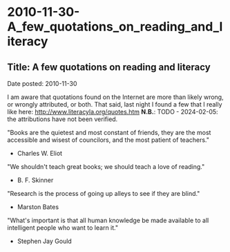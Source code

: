 # 2010-11-30-A_few_quotations_on_reading_and_literacy

## Title:  A few quotations on reading and literacy
Date posted: 2010-11-30  

I am aware that quotations found on the Internet are more than likely wrong, or wrongly attributed, or both. That said, last night I found a few that I really like here: <http://www.literacyla.org/quotes.htm>
**N.B.**: TODO - 2024-02-05: the attributions have not been verified.

"Books are the quietest and most constant of friends, they are the most accessible and wisest of councilors, and the most patient of teachers."
 - Charles W. Eliot

"We shouldn't teach great books; we should teach a love of reading."
 - B. F. Skinner

"Research is the process of going up alleys to see if they are blind."
- Marston Bates

"What's important is that all human knowledge be made available to all intelligent people who want to learn it."
- Stephen Jay Gould
